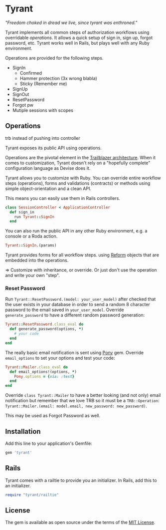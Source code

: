 # Tyrant

_"Freedom choked in dread we live, since tyrant was enthroned."_

Tyrant implements all common steps of authorization workflows using overridable _operations_. It allows a quick setup of sign in, sign up, forgot password, etc. Tyrant works well in Rails, but plays well with any Ruby environment.

Operations are provided for the following steps.

* SignIn
  * Confirmed
  * Hammer protection (3x wrong blabla)
  * Sticky (Remember me)
* SignUp
* SignOut
* ResetPassword
* Forgot pw
* Mutiple sessions with scopes


## Operations

trb instead of pushing into controller


Tyrant exposes its public API using operations.

Operations are the pivotal element in the [Trailblazer architecture](https://github.com/apotonick/trailblazer). When it comes to customization, Tyrant doesn't rely on a "hopefully complete" configuration language as Devise does it.

Tyrant allows you to customize with Ruby. You can override entire workflow steps (operations), forms and validations (contracts) or methods using simple object-orientation and a clean API.


This means you can easily use them in Rails controllers.

```ruby
class SessionController < ApplicationController
  def sign_in
    run Tyrant::SignIn
  end
```

You can also run the public API in any other Ruby environment, e.g. a console or a Roda action.

```ruby
Tyrant::SignIn.(params)
```

Tyrant provides forms for all workflow steps. using [Reform](https://github.com/apotonick/reform) objects that are embedded into the operations.


=> Customize with inheritance, or override. Or just don't use the operation and write your own "step".

### Reset Password

Run `Tyrant::ResetPassword.(model: your_user_model)` after checked that the user exists in your database in order to send a random 8 character password to the email saved in `your_user_model`.
Override `generate_password` to have a different random password generation:
```ruby
Tyrant::ResetPassword.class_eval do 
  def generate_password(options, *)
    # your code
  end
end
```

The really basic email notification is sent using [Pony](https://github.com/benprew/pony) gem.
Override `email_options` to set your options and test your code:
```ruby
Tyrant::Mailer.class_eval do 
  def email_options!(options, *)
    Pony.options = {via: :test}
  end  
end
```

Override `class Tyrant::Mailer` to have a better looking (and not only) email notification but remember that we love TRB so it must be a `TRB::Operation`: `Tyrant::Mailer.(email: model.email, new_password: new_password)`. 

This may be used as Forgot Password as well.

## Installation

Add this line to your application's Gemfile:

```ruby
gem 'tyrant'
```

## Rails

Tyrant comes with a railtie to provide you an initializer. In Rails, add this to an initializer.

```ruby
require "tyrant/railtie"
```


## License

The gem is available as open source under the terms of the [MIT License](http://opensource.org/licenses/MIT).

